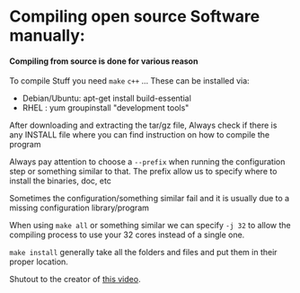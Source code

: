 # Compiling open source Software manually:

#### Compiling from source is done for various reason

To compile Stuff you need `make` `c++` ...
These can be installed via:
* Debian/Ubuntu: apt-get install build-essential
* RHEL         : yum groupinstall "development tools"


After downloading and extracting the tar/gz file, Always check if there is any INSTALL file where you can find instruction on how to compile the program

Always pay attention to choose a `--prefix` when running the configuration step or something similar to that. The prefix allow us to specify where to install the binaries, doc, etc

Sometimes the configuration/something similar fail and it is usually due to a missing configuration library/program

When using `make all` or something similar we can specify `-j 32` to allow the compiling process to use your 32 cores instead of a single one.

`make install` generally take all the folders and files and put them in their proper location.

Shutout to the creator of [this video](https://www.youtube.com/watch?v=G4lHVdGX6LI).
